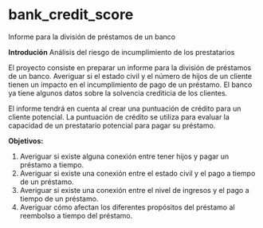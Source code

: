# bank_credit_score
Informe para la división de préstamos de un banco

**Introdución**
Análisis del riesgo de incumplimiento de los prestatarios

El proyecto consiste en preparar un informe para la división de préstamos de un banco. Averiguar si el estado civil y el número de hijos de un cliente tienen un impacto en el incumplimiento de pago de un préstamo. El banco ya tiene algunos datos sobre la solvencia crediticia de los clientes.

El informe tendrá en cuenta al crear una puntuación de crédito para un cliente potencial. La puntuación de crédito se utiliza para evaluar la capacidad de un prestatario potencial para pagar su préstamo.

**Objetivos:**
1. Averiguar si existe alguna conexión entre tener hijos y pagar un préstamo a tiempo.
2. Averiguar si existe una conexión entre el estado civil y el pago a tiempo de un préstamo.
3. Averiguar si existe una conexión entre el nivel de ingresos y el pago a tiempo de un préstamo.
4. Averiguar cómo afectan los diferentes propósitos del préstamo al reembolso a tiempo del préstamo.
